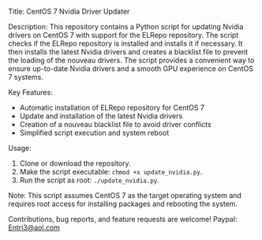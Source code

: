 Title: CentOS 7 Nvidia Driver Updater

Description: This repository contains a Python script for updating Nvidia drivers on CentOS 7 with support for the ELRepo repository. The script checks if the ELRepo repository is installed and installs it if necessary. It then installs the latest Nvidia drivers and creates a blacklist file to prevent the loading of the nouveau drivers. The script provides a convenient way to ensure up-to-date Nvidia drivers and a smooth GPU experience on CentOS 7 systems.

Key Features:
- Automatic installation of ELRepo repository for CentOS 7
- Update and installation of the latest Nvidia drivers
- Creation of a nouveau blacklist file to avoid driver conflicts
- Simplified script execution and system reboot

Usage:
1. Clone or download the repository.
2. Make the script executable: `chmod +x update_nvidia.py`.
3. Run the script as root: `./update_nvidia.py`.

Note: This script assumes CentOS 7 as the target operating system and requires root access for installing packages and rebooting the system.

Contributions, bug reports, and feature requests are welcome!
Paypal: Entri3@aol.com
